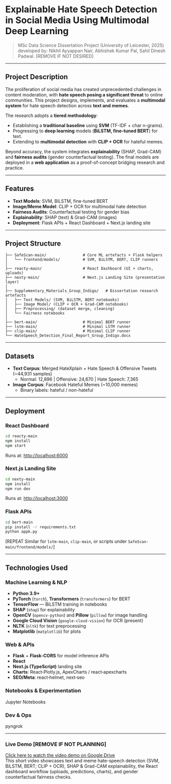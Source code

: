 # Explainable Hate Speech Detection in Social Media Using Multimodal Deep Learning  

> MSc Data Science Dissertation Project (University of Leicester, 2025) developed by: Nikhil Ayyappan Nair, Abhishek Kumar Pal, Sahil Dinesh Padwal. [REMOVE IF NOT DESIRED]

---

## Project Description  

The proliferation of social media has created unprecedented challenges in content moderation, with **hate speech posing a significant threat** to online communities. This project designs, implements, and evaluates a **multimodal system** for hate speech detection across **text and memes**.  

The research adopts a **tiered methodology**:  
- Establishing a **traditional baseline** using **SVM** (TF-IDF + char n-grams).  
- Progressing to **deep learning** models (**BiLSTM, fine-tuned BERT**) for text.  
- Extending to **multimodal detection** with **CLIP + OCR** for hateful memes.  

Beyond accuracy, the system integrates **explainability** (SHAP, Grad-CAM) and **fairness audits** (gender counterfactual testing). The final models are deployed in a **web application** as a proof-of-concept bridging research and practice.  

---

## Features  
- **Text Models**: SVM, BiLSTM, fine-tuned BERT  
- **Image/Meme Model**: CLIP + OCR for multimodal hate detection  
- **Fairness Audits**: Counterfactual testing for gender bias  
- **Explainability**: SHAP (text) & Grad-CAM (images)
- **Deployment**: Flask APIs + React Dashboard + Next.js landing site  

---

## Project Structure  

```
├── SafeScan-main/                # Core ML artefacts + Flask helpers
│   └── frontend/models/          # SVM, BiLSTM, BERT, CLIP runners
│
├── reacty-main/                  # React Dashboard (UI + charts, uploads)
├── nexty-main/                   # Next.js Landing Site (presentation layer)
│
├── Supplementary_Materials_Group_Indigo/   # Dissertation research artefacts
│   ├── Text Models/ (SVM, BiLSTM, BERT notebooks)
│   ├── Image Model/ (CLIP + OCR + Grad-CAM notebooks)
│   ├── Preprocessing/ (dataset merge, cleaning)
│   └── Fairness notebooks
│
├── bert-main/                    # Minimal BERT runner
├── lstm-main/                    # Minimal LSTM runner
├── clip-main/                    # Minimal CLIP runner
└── HateSpeech_Detection_Final_Report_Group_Indigo.docx
```

---

## Datasets  

- **Text Corpus**: Merged HateXplain + Hate Speech & Offensive Tweets (~44,931 samples)  
  - Normal: 12,896 | Offensive: 24,670 | Hate Speech: 7,365  
- **Image Corpus**: Facebook Hateful Memes (~10,000 memes)  
  - Binary labels: hateful / non-hateful  

---

## Deployment  

### React Dashboard  
```bash
cd reacty-main
npm install
npm start
```
Runs at: [http://localhost:6000](http://localhost:6000)  

### Next.js Landing Site  
```bash
cd nexty-main
npm install
npm run dev
```
Runs at: [http://localhost:3000](http://localhost:3000)  

### Flask APIs  
```bash
cd bert-main
pip install -r requirements.txt
python appk.py
```
[REPEAT Similar for `lstm-main`, `clip-main`, or scripts under `SafeScan-main/frontend/models/`]

---

## Technologies Used

### Machine Learning & NLP
- **Python 3.9+**
- **PyTorch** (`torch`), **Transformers** (`transformers`) for BERT
- **TensorFlow** — BiLSTM training in notebooks
- **SHAP** (`shap`) for explainability
- **OpenCV** (`opencv-python`) and **Pillow** (`pillow`) for image handling
- **Google Cloud Vision** (`google-cloud-vision`) for OCR (present)
- **NLTK** (`nltk`) for text preprocessing
- **Matplotlib** (`matplotlib`) for plots

### Web & APIs
- **Flask** + **Flask‑CORS** for model inference APIs
- **React**
- **Next.js (TypeScript)** landing site
- **Charts**: React‑Plotly.js, ApexCharts / react‑apexcharts
- **SEO/Meta**: react‑helmet, next‑seo

### Notebooks & Experimentation
Jupyter Notebooks

### Dev & Ops
pyngrok

---

### Live Demo [REMOVE IF NOT PLANNING]
[Click here to watch the video demo on Google Drive](<ADD-YOUR-DRIVE-LINK-HERE>)  
This short video showcases text and meme hate-speech detection (SVM, BiLSTM, BERT; CLIP + OCR), SHAP & Grad-CAM explainability, the React dashboard workflow (uploads, predictions, charts), and gender counterfactual fairness checks.

